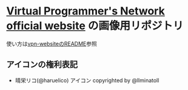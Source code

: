 # [Virtual Programmer's Network official website](https://github.com/VirtualProgrammersNetwork/vpn-website) の画像用リポジトリ

使い方は[vpn-websiteのREADME](https://github.com/VirtualProgrammersNetwork/vpn-website/blob/main/README.md)参照

## アイコンの権利表記
- 晴栄リコ(@haruelico) アイコン copyrighted by @llminatoll
